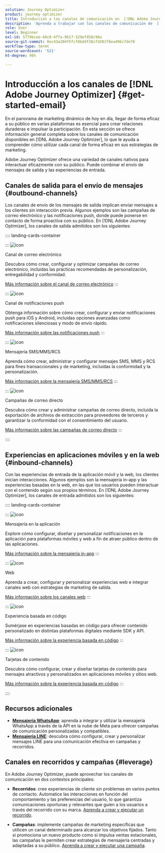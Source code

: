 ```yaml
---
solution: Journey Optimizer
product: journey optimizer
title: Introducción a los canales de comunicación en  [!DNL Adobe Journey Optimizer]
description: 'Aprenda a trabajar con los canales de comunicación de  [!DNL Adobe Journey Optimizer] '
role: User
level: Beginner
exl-id: 5779bcee-49c0-4ffa-9b17-329ef458c96a
source-git-commit: 0ec43a204f5fcf0bddf38cfd381f0ea496c7de70
workflow-type: tm+mt
source-wordcount: '521'
ht-degree: 96%

---
```



# Introducción a los canales de [!DNL Adobe Journey Optimizer] {#get-started-email}

En el panorama de marketing dinámico de hoy en día, llegar de forma eficaz a su público en varias plataformas es esencial para crear relaciones duraderas e impulsar la participación. En esta sección se ofrece información general completa sobre los canales de comunicación disponibles en [!DNL Adobe Journey Optimizer], lo que le ayuda a comprender cómo utilizar cada canal de forma eficaz en sus estrategias de marketing.

Adobe Journey Optimizer ofrece una variedad de canales nativos para interactuar eficazmente con su público. Puede combinar el envío de mensajes de salida y las experiencias de entrada.

## Canales de salida para el envío de mensajes {#outbound-channels}

Los canales de envío de los mensajes de salida implican enviar mensajes a los clientes sin interacción previa. Algunos ejemplos son las campañas de correo electrónico y las notificaciones push, donde puede ponerse en contacto de forma proactiva con su público. En [!DNL Adobe Journey Optimizer], los canales de salida admitidos son los siguientes:

:::: landing-cards-container

:::
![icon](https://cdn.experienceleague.adobe.com/icons/envelope.svg)

Canal de correo electrónico

Descubra cómo crear, configurar y optimizar campañas de correo electrónico, incluidas las prácticas recomendadas de personalización, entregabilidad y conformidad.

[Más información sobre el canal de correo electrónico](../../rp_landing_pages/email-landing-page.md)
:::

:::
![icon](https://cdn.experienceleague.adobe.com/icons/bell.svg)

Canal de notificaciones push

Obtenga información sobre cómo crear, configurar y enviar notificaciones push para iOS y Android, incluidas opciones avanzadas como notificaciones silenciosas y modo de envío rápido.

[Más información sobre las notificaciones push](../../rp_landing_pages/push-landing-page.md)
:::

:::
![icon](https://cdn.experienceleague.adobe.com/icons/comment-dots.svg)

Mensajería SMS/MMS/RCS

Aprenda cómo crear, administrar y configurar mensajes SMS, MMS y RCS para fines transaccionales y de marketing, incluidas la conformidad y la personalización.

[Más información sobre la mensajería SMS/MMS/RCS](../../rp_landing_pages/sms-landing-page.md)
:::

:::
![icon](https://cdn.experienceleague.adobe.com/icons/mail-bulk.svg)

Campañas de correo directo

Descubra cómo crear y administrar campañas de correo directo, incluida la exportación de archivos de extracción para proveedores de terceros y garantizar la conformidad con el consentimiento del usuario.

[Más información sobre las campañas de correo directo](../../rp_landing_pages/direct-mail-landing-page.md)
:::

::::

## Experiencias en aplicaciones móviles y en la web {#inbound-channels}

Con las experiencias de entrada de la aplicación móvil y la web, los clientes inician interacciones. Algunos ejemplos son la mensajería in-app y las experiencias basadas en la web, en las que los usuarios pueden interactuar con el contenido según sus propios términos. En [!DNL Adobe Journey Optimizer], los canales de entrada admitidos son los siguientes:

:::: landing-cards-container

:::
![icon](https://cdn.experienceleague.adobe.com/icons/mobile.svg)

Mensajería en la aplicación

Explore cómo configurar, diseñar y personalizar notificaciones en la aplicación para plataformas móviles y web a fin de atraer público dentro de las aplicaciones.

[Más información sobre la mensajería in-app](../../rp_landing_pages/in-app-landing-page.md)
:::

:::
![icon](https://cdn.experienceleague.adobe.com/icons/globe.svg)

Web

Aprenda a crear, configurar y personalizar experiencias web e integrar canales web con estrategias de marketing de salida.

[Más información sobre los canales web](../../rp_landing_pages/web-landing-page.md)
:::

:::
![icon](https://cdn.experienceleague.adobe.com/icons/code.svg)

Experiencia basada en código

Sumérjase en experiencias basadas en código para ofrecer contenido personalizado en distintas plataformas digitales mediante SDK y API.

[Más información sobre la experiencia basada en código](../../rp_landing_pages/code-based-experience-landing-page.md)
:::

:::
![icon](https://cdn.experienceleague.adobe.com/icons/id-card.svg)

Tarjetas de contenido

Descubra cómo configurar, crear y diseñar tarjetas de contenido para mensajes atractivos y personalizados en aplicaciones móviles y sitios web.

[Más información sobre la experiencia basada en código](../../rp_landing_pages/content-card-landing-page.md)
:::

::::


## Recursos adicionales

- **[Mensajería WhatsApp](../../rp_landing_pages/whatsapp-landing-page.md)**: aprenda a integrar y utilizar la mensajería WhatsApp a través de la API en la nube de Meta para ofrecer campañas de comunicación personalizadas y compatibles.
- **[Mensajería LINE](../../rp_landing_pages/line-landing-page.md)**: descubra cómo configurar, crear y personalizar mensajes LINE para una comunicación efectiva en campañas y recorridos.

## Canales en recorridos y campañas {#leverage}

En Adobe Journey Optimizer, puede aprovechar los canales de comunicación en dos contextos principales:

- **Recorridos**: cree experiencias de cliente sin problemas en varios puntos de contacto. Automatice las interacciones en función del comportamiento y las preferencias del usuario, lo que garantiza comunicaciones oportunas y relevantes que guíen a los usuarios a través del recorrido con su marca. [Aprenda a crear y ejecutar un recorrido](../building-journeys/journey-gs.md).

- **Campañas**: implemente campañas de marketing específicas que utilicen un canal determinado para alcanzar los objetivos fijados. Tanto si promociona un nuevo producto como si impulsa ventas estacionales, las campañas le permiten crear estrategias de mensajería centradas y adaptadas a su público. [Aprenda a crear y ejecutar una campaña](../campaigns/get-started-with-campaigns.md).
